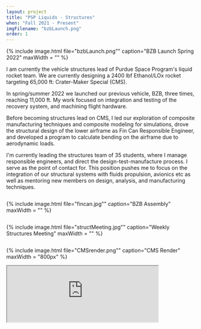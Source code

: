 ```yaml
---
layout: project
title: "PSP Liquids - Structures"
when: "Fall 2021 - Present"
imgFilename: "bzbLaunch.png"
order: 1
---
```


{% include image.html file="bzbLaunch.png"" caption="BZB Launch Spring 2022" maxWidth = "" %}

I am currently the vehicle structures lead of Purdue Space Program's liquid rocket team. We are currently designing a 2400 lbf Ethanol/LOx rocket targeting 65,000 ft: Crater-Maker Special (CMS).

In spring/summer 2022 we launched our previous vehicle, BZB, three times, reaching 11,000 ft. My work focused on integration and testing of the recovery system, and machining flight hardware.

Before becoming structures lead on CMS, I led our exploration of composite manufacturing techniques and composite modeling for simulations, drove the structural design of the lower airframe as Fin Can Responsible Engineer, and developed a program to calculate bending on the airframe due to aerodynamic loads.

I'm currently leading the structures team of 35 students, where I manage responsible engineers, and direct the design-test-manufacture process. I serve as the point of contact for. This position pushes me to focus on the integration of our structural systems with fluids propulsion, avionics etc as well as mentoring new members on design, analysis, and manufacturing techniques.

<div style="display:flex; justify-content:center; align-items:center; flex-wrap:wrap;">

{% include image.html file="fincan.jpg"" caption="BZB Assembly" maxWidth = "" %}

{% include image.html file="structMeeting.jpg"" caption="Weekly Structures Meeting" maxWidth = "" %}

{% include image.html file="CMSrender.png"" caption="CMS Render" maxWidth = "800px" %}

</div>


<iframe width="80%" text-align="center"
src="https://www.youtube.com/watch?v=TmexK33293g">
</iframe>